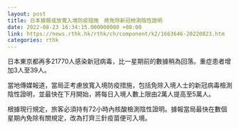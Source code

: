 ```yaml
---
layout: post
title: 日本據報或放寬入境防疫措施　將免除新冠檢測陰性證明
date: 2022-08-23 16:34:15.000000000 +08:00
link: https://news.rthk.hk/rthk/ch/component/k2/1663646-20220823.htm
categories: rthk
---
```


日本東京都再多21770人感染新冠病毒，比一星期前的數據稍為回落。重症患者增加3人至39人。

當地傳媒報道，當局正考慮放寬入境防疫措施，包括免除入境人士的新冠病毒檢測陰性證明，並最快在下月開始，將每日入境人數上限由2萬人提高至5萬人。

根據現行規定，旅客必須持有72小時內核酸檢測陰性證明。據報當局最快在數個星期內免除有關規定，改為打齊三針疫苗便可入境。
